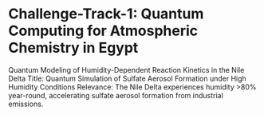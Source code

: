 # Challenge-Track-1: Quantum Computing for Atmospheric Chemistry in Egypt
Quantum Modeling of Humidity-Dependent Reaction Kinetics in the Nile Delta Title: Quantum Simulation of Sulfate Aerosol Formation under High Humidity Conditions Relevance: The Nile Delta experiences humidity >80% year-round, accelerating sulfate aerosol formation from industrial emissions.
